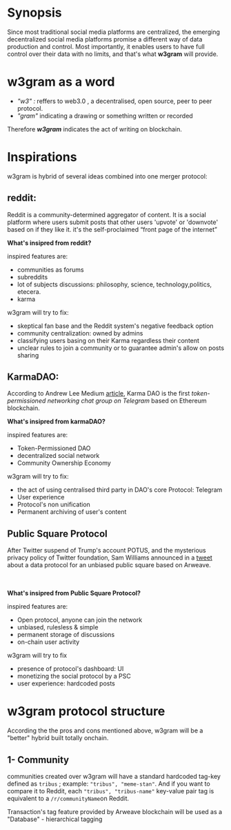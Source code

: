 <h1>Synopsis</h1>
Since most traditional social media platforms are centralized, the emerging decentralized social media platforms promise a different way of data production and control.
Most importantly, it enables users to have full control over their data with no limits, and that's what <b>w3gram</b> will provide.

<h1>w3gram as a word</h1>

- <i>"w3" :</i> reffers to web3.0 , a decentralised, open source, peer to peer protocol.
- <i>"gram" </i> indicating a drawing or something written or recorded

Therefore <i><b>w3gram</i></b> indicates the act of writing on blockchain.

<h1>Inspirations</h1>
w3gram is hybrid of several ideas combined into one merger protocol:

<h2>reddit:</h2>
Reddit is a community-determined aggregator of content. It is a social platform where users submit posts that other users 'upvote' or 'downvote' based on if they like it.
it's the self-proclaimed “front page of the internet”


<b>What's insipred from reddit?</b>


inspired features are:

- communities as forums
- subreddits
- lot of subjects discussions: philosophy, science, technology,politics, etecera.
- karma

w3gram will try to fix:
- skeptical fan base and the Reddit system's negative feedback option
- community centralization: owned by admins
- classifying users basing on their Karma regardless their content
- unclear rules to join a community or to guarantee admin's allow on posts sharing

<h2>KarmaDAO:</h2>

According to Andrew Lee Medium <a href="https://andrwlee.medium.com/announcing-karma-dao-first-ever-token-permissioned-networking-chat-group-on-telegram-5feab7a54def">article</a>, Karma DAO is the first <i>token-permissioned networking chat group on Telegram</i> based on Ethereum blockchain.

<b>What's insipred from karmaDAO?</b>

inspired features are:

- Token-Permissioned DAO
- decentralized social network
- Community Ownership Economy

w3gram will try to fix:
- the act of using centralised third party in DAO's core Protocol: Telegram
- User experience
- Protocol's non unification
- Permanent archiving of user's content

<h2>Public Square Protocol</h2>
After Twitter suspend of Trump's account POTUS, and the mysterious privacy policy of Twitter foundation, Sam Williams announced in a <a href="https://twitter.com/samecwilliams/status/1347741160165531655?s=20">tweet</a> about a data protocol for an unbiased public square based on Arweave.

<br><br>
<b>What's insipred from Public Square Protocol?</b>

inspired features are:

- Open protocol, anyone can join the network
- unbiased, rulesless & simple
- permanent storage of discussions
- on-chain user activity

w3gram will try to fix

- presence of protocol's dashboard: UI
- monetizing the social protocol by a PSC
- user experience: hardcoded posts


<h1>w3gram protocol structure</h1>

According the the pros and cons mentioned above, w3gram will be a "better" hybrid built totally onchain.

<h2>1- Community</h2>

communities created over w3gram will have a standard hardcoded tag-key defined as `tribus` ; example: `"tribus", "meme-stan"`.
And if you want to compare it to Reddit, each `"tribus", "tribus-name"` key-value pair tag is equivalent to a `/r/communityName`on Reddit.

Transaction's tag feature provided by Arweave blockchain will be used as a "Database" - hierarchical tagging
